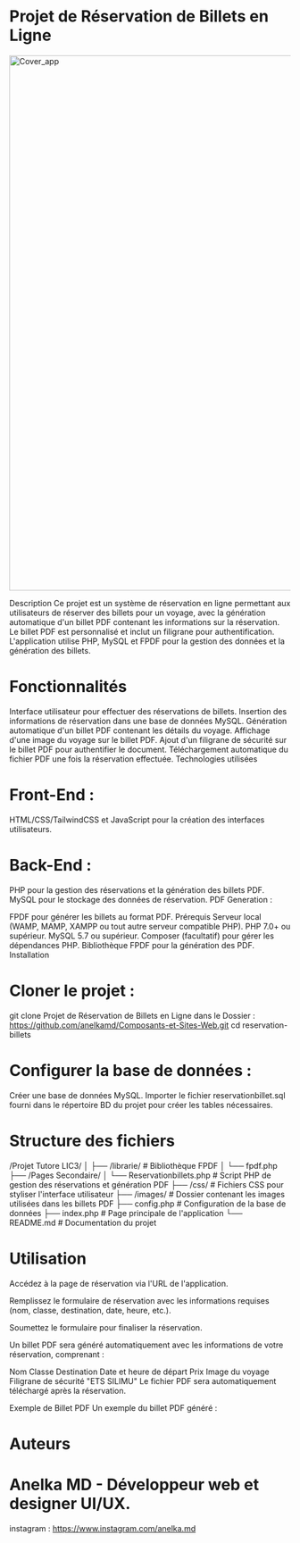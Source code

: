  # Projet de Réservation de Billets en Ligne

<img width="959" alt="Cover_app" src="https://github.com/user-attachments/assets/8fb89db9-0f5d-4eb4-9e26-52b6a5d556fd">

Description
Ce projet est un système de réservation en ligne permettant aux utilisateurs de réserver des billets pour un voyage, avec la génération automatique d'un billet PDF contenant les informations sur la réservation. Le billet PDF est personnalisé et inclut un filigrane pour authentification. L'application utilise PHP, MySQL et FPDF pour la gestion des données et la génération des billets.

 # Fonctionnalités

Interface utilisateur pour effectuer des réservations de billets.
Insertion des informations de réservation dans une base de données MySQL.
Génération automatique d'un billet PDF contenant les détails du voyage.
Affichage d'une image du voyage sur le billet PDF.
Ajout d'un filigrane de sécurité sur le billet PDF pour authentifier le document.
Téléchargement automatique du fichier PDF une fois la réservation effectuée.
Technologies utilisées

 # Front-End :

HTML/CSS/TailwindCSS et JavaScript pour la création des interfaces utilisateurs.

# Back-End :

PHP pour la gestion des réservations et la génération des billets PDF.
MySQL pour le stockage des données de réservation.
PDF Generation :

FPDF pour générer les billets au format PDF.
Prérequis
Serveur local (WAMP, MAMP, XAMPP ou tout autre serveur compatible PHP).
PHP 7.0+ ou supérieur.
MySQL 5.7 ou supérieur.
Composer (facultatif) pour gérer les dépendances PHP.
Bibliothèque FPDF pour la génération des PDF.
Installation

# Cloner le projet :

git clone Projet de Réservation de Billets en Ligne dans le Dossier : https://github.com/anelkamd/Composants-et-Sites-Web.git
cd reservation-billets

# Configurer la base de données :

Créer une base de données MySQL.
Importer le fichier reservationbillet.sql fourni dans le répertoire BD du projet pour créer les tables nécessaires.

 # Structure des fichiers

 /Projet Tutore LIC3/
│
├── /librarie/              # Bibliothèque FPDF
│   └── fpdf.php
├── /Pages Secondaire/
│   └── Reservationbillets.php # Script PHP de gestion des réservations et génération PDF
├── /css/                   # Fichiers CSS pour styliser l'interface utilisateur
├── /images/                # Dossier contenant les images utilisées dans les billets PDF
├── config.php              # Configuration de la base de données
├── index.php               # Page principale de l'application
└── README.md               # Documentation du projet

 # Utilisation
Accédez à la page de réservation via l'URL de l'application.

Remplissez le formulaire de réservation avec les informations requises (nom, classe, destination, date, heure, etc.).

Soumettez le formulaire pour finaliser la réservation.

Un billet PDF sera généré automatiquement avec les informations de votre réservation, comprenant :

Nom
Classe
Destination
Date et heure de départ
Prix
Image du voyage
Filigrane de sécurité "ETS SILIMU"
Le fichier PDF sera automatiquement téléchargé après la réservation.

Exemple de Billet PDF
Un exemple du billet PDF généré :

# Auteurs

# Anelka MD - Développeur web et designer UI/UX.
instagram : https://www.instagram.com/anelka.md



